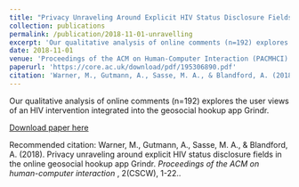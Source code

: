 ```yaml
---
title: "Privacy Unraveling Around Explicit HIV Status Disclosure Fields in the Online Geosocial Hookup App Grindr"
collection: publications
permalink: /publication/2018-11-01-unravelling
excerpt: 'Our qualitative analysis of online comments (n=192) explores the user views of an HIV intervention integrated into the geosocial hookup app Grindr.'
date: 2018-11-01
venue: 'Proceedings of the ACM on Human-Computer Interaction (PACMHCI)'
paperurl: 'https://core.ac.uk/download/pdf/195306890.pdf'
citation: 'Warner, M., Gutmann, A., Sasse, M. A., & Blandford, A. (2018). Privacy unraveling around explicit HIV status disclosure fields in the online geosocial hookup app Grindr. Proceedings of the ACM on human-computer interaction, 2(CSCW), 1-22.'
---
```

Our qualitative analysis of online comments (n=192) explores the user views of an HIV intervention integrated into the geosocial hookup app Grindr.

[Download paper here](https://core.ac.uk/download/pdf/195306890.pdf)

Recommended citation: Warner, M., Gutmann, A., Sasse, M. A., & Blandford, A. (2018). Privacy unraveling around explicit HIV status disclosure fields in the online geosocial hookup app Grindr. <i>Proceedings of the ACM on human-computer interaction </i>, 2(CSCW), 1-22..